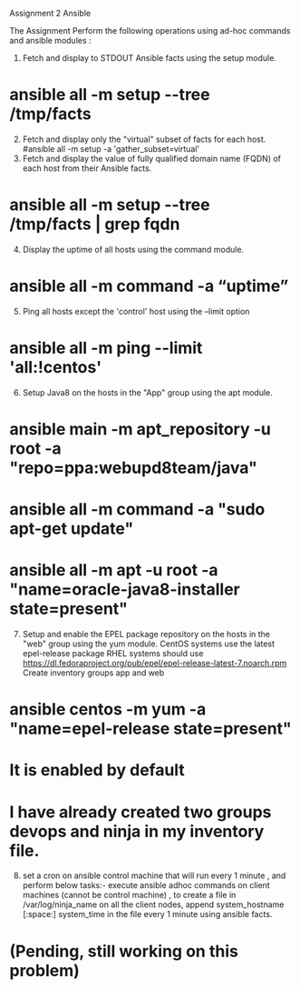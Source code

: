 Assignment 2 Ansible

The Assignment
Perform the following operations using ad-hoc commands and ansible modules :
1. Fetch and display to STDOUT Ansible facts using the setup module.
# ansible all -m setup --tree /tmp/facts
2. Fetch and display only the "virtual" subset of facts for each host.
#ansible all -m setup -a 'gather_subset=virtual'
3. Fetch and display the value of fully qualified domain name (FQDN) of each host from their Ansible facts.
# ansible all -m setup --tree /tmp/facts | grep fqdn
4. Display the uptime of all hosts using the command module.
# ansible all -m command -a “uptime”
5. Ping all hosts except the 'control' host using the –limit option
# ansible all -m ping --limit 'all:!centos'
6. Setup Java8 on the hosts in the "App" group using the apt module.
# ansible main -m apt_repository -u root -a "repo=ppa:webupd8team/java"
# ansible all -m command -a "sudo apt-get update"
# ansible all -m apt -u root -a "name=oracle-java8-installer state=present"
7. Setup and enable the EPEL package repository on the hosts in the "web" group using the yum module.
CentOS systems use the latest epel-release package
RHEL systems should use https://dl.fedoraproject.org/pub/epel/epel-release-latest-7.noarch.rpm
Create inventory groups app and web
# ansible centos -m yum -a "name=epel-release state=present"
# It is enabled by default
# I have already created two groups devops and ninja in my inventory file.
8. set a cron on ansible control machine that will run every 1 minute , and perform below tasks:-
execute ansible adhoc commands on client machines (cannot be control machine) , to create a file in /var/log/ninja_name on all the client nodes, append system_hostname [:space:] system_time in the file every 1 minute using ansible facts.
# (Pending, still working on this problem)
